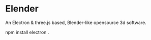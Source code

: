 # Elender
An Electron &amp; three.js based, Blender-like opensource 3d software.


npm install
electron .
